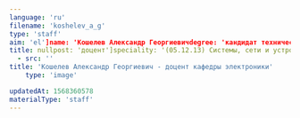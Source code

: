 ```yaml
---
language: 'ru'
filename: 'koshelev_a_g'
type: 'staff'
aim: 'el']name: 'Кошелев Александр Георгиевичdegree: 'кандидат технических наук'
title: nullpost: 'доцент']speciality: '(05.12.13) Системы, сети и устройства телекоммуникацийcontacts: []avatar:
  - src: ''
title: 'Кошелев Александр Георгиевич - доцент кафедры электроники'
    type: 'image'

updatedAt: 1568360578
materialType: 'staff'
---
```


